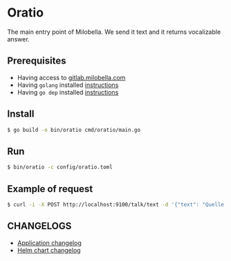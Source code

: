 # Oratio
The main entry point of Milobella. We send it text and it returns vocalizable
answer.

## Prerequisites

- Having access to [gitlab.milobella.com](https://gitlab.milobella.com/milobella)
- Having ``golang`` installed [instructions](https://golang.org/doc/install)
- Having ``go dep`` installed [instructions](https://golang.github.io/dep/docs/installation.html)

## Install

```bash
$ go build -o bin/oratio cmd/oratio/main.go
```

## Run
```bash
$ bin/oratio -c config/oratio.toml
```

## Example of request
```bash
$ curl -i -X POST http://localhost:9100/talk/text -d '{"text": "Quelle heure il est ? "}'
```

## CHANGELOGS
- [Application changelog](./CHANGELOG.md)
- [Helm chart changelog](./helm/oratio/CHANGELOG.md)